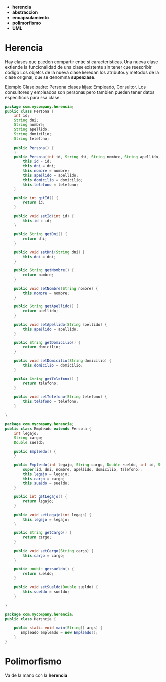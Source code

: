 - **herencia**
- **abstraccion**
- **encapsulamiento**
- **polimorfismo**
- **UML**
# Herencia

Hay clases que pueden compartir entre si caracteristicas.
Una nueva clase extiende la funcionalidad de una clase existente sin tener que reescribir código
Los objetos de la nueva clase heredan los atributos y metodos de la clase original, que se denomina **superclase**.

Ejemplo
Clase padre: Persona
clases hijas: Empleado, Consultor.
Los consultores y empleados son personas pero tambien pueden tener datos especificos para esa clase.



```java
package com.mycompany.herencia;
public class Persona {
    int id;
    String dni;
    String nombre;
    String apellido;
    String domicilio;
    String telefono;
    
    public Persona() {
    }
    public Persona(int id, String dni, String nombre, String apellido, String domicilio, String telefono) {
        this.id = id;
        this.dni = dni;
        this.nombre = nombre;
        this.apellido = apellido;
        this.domicilio = domicilio;
        this.telefono = telefono;
    }

    public int getId() {
        return id;
    }

    public void setId(int id) {
        this.id = id;
    }

    public String getDni() {
        return dni;
    }

    public void setDni(String dni) {
        this.dni = dni;
    }

    public String getNombre() {
        return nombre;
    }

    public void setNombre(String nombre) {
        this.nombre = nombre;
    }

    public String getApellido() {
        return apellido;
    }

    public void setApellido(String apellido) {
        this.apellido = apellido;
    }

    public String getDomicilio() {
        return domicilio;
    }

    public void setDomicilio(String domicilio) {
        this.domicilio = domicilio;
    }

    public String getTelefono() {
        return telefono;
    }

    public void setTelefono(String telefono) {
        this.telefono = telefono;
    }
    
}

```

```java
package com.mycompany.herencia;
public class Empleado extends Persona {
    int legajo;
    String cargo;
    Double sueldo;

    public Empleado() {
    }

    public Empleado(int legajo, String cargo, Double sueldo, int id, String dni, String nombre, String apellido, String domicilio, String telefono) {
        super(id, dni, nombre, apellido, domicilio, telefono);
        this.legajo = legajo;
        this.cargo = cargo;
        this.sueldo = sueldo;
    }

    public int getLegajo() {
        return legajo;
    }

    public void setLegajo(int legajo) {
        this.legajo = legajo;
    }

    public String getCargo() {
        return cargo;
    }

    public void setCargo(String cargo) {
        this.cargo = cargo;
    }

    public Double getSueldo() {
        return sueldo;
    }

    public void setSueldo(Double sueldo) {
        this.sueldo = sueldo;
    }
    
}

```

```java
package com.mycompany.herencia;
public class Herencia {

    public static void main(String[] args) {
       Empleado empleado = new Empleado();
    }
}

```

# Polimorfismo
Va de la mano con la **herencia**
